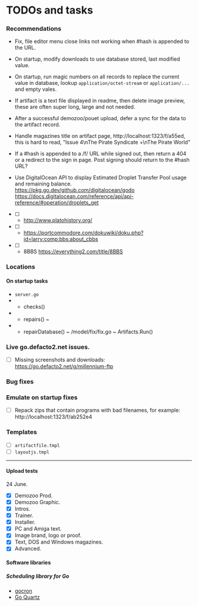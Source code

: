 # TODOs and tasks

### Recommendations

* Fix, file editor menu close links not working when #hash is appended to the URL.

* On startup, modify downloads to use database stored, last modified value.
* On startup, run magic numbers on all records to replace the current value in database, lookup `application/octet-stream` or `application/...` and empty vales.
* If artifact is a text file displayed in readme, then delete image preview, these are often super long, large and not needed.

* After a successful demozoo/pouet upload, defer a sync for the data to the artifact record.

* Handle magazines title on artifact page, http://localhost:1323/f/a55ed, this is hard to read, "Issue 4\nThe Pirate Syndicate +\nThe Pirate World"

* If a #hash is appended to a /f/<id> URL while signed out, then return a 404 or a redirect to the sign in page. Post signing should return to the #hash URL?

* Use DigitalOcean API to display Estimated Droplet Transfer Pool usage and remaining balance. 
		https://pkg.go.dev/github.com/digitalocean/godo https://docs.digitalocean.com/reference/api/api-reference/#operation/droplets_get

- [ ] - http://www.platohistory.org/
- [ ] - https://portcommodore.com/dokuwiki/doku.php?id=larry:comp:bbs:about_cbbs
- [ ] - 8BBS https://everything2.com/title/8BBS

### Locations

#### On startup tasks

 - `server.go` 
 - - checks()
 - - repairs() ~ 
 - - repairDatabase() ~ /model/fix/fix.go ~ Artifacts.Run()

### Live go.defacto2.net issues.

- [ ] Missing screenshots and downloads: https://go.defacto2.net/g/millennium-ftp

### Bug fixes

### Emulate on startup fixes

- [ ] Repack zips that contain programs with bad filenames, for example: http://localhost:1323/f/ab252e4

### Templates

- [ ] `artifactfile.tmpl`
- [ ] `layoutjs.tmpl`
 
---

#### Upload tests

24 June.

- [X] Demozoo Prod.
- [X] Demozoo Graphic.
- [X] Intros.
- [X] Trainer.
- [X] Installer.
- [X] PC and Amiga text.
- [X] Image brand, logo or proof.
- [X] Text, DOS and Windows magazines.
- [X] Advanced.

#### Software libraries

#####  Scheduling library for Go

- [gocron](https://github.com/go-co-op/gocron)
- [Go Quartz](https://github.com/reugn/go-quartz)
